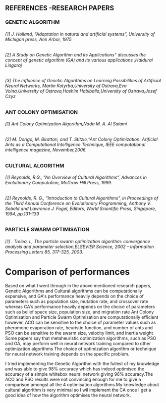 ## REFERENCES -RESEARCH PAPERS

### GENETIC ALGORITHM
###### [1] J.  Holland,  “Adaptation  in  natural  and  artificial  systems”, University of Michigan press, Ann Arbor, 1975
###### [2] A Study on Genetic Algorithm and its Applications" discusses the concept of genetic algorithm (GA) and its various applications ,Haldurai Lingaraj
###### [3] The Influence of Genetic Algorithms on Learning Possibilities of Artificial Neural Networks, Martin Kotyrba,University of Ostrava,Eva Volna,University of Ostrava,Hashim Habiballa,University of Ostrava,Josef Czyz
### ANT COLONY OPTIMISATION
###### [1] Ant Colony Optimization Algorithm,Nada M. A. Al Salami
###### [2]  M. Dorigo, M. Birattari, and T. Stitzle,“Ant Colony Optimization: Arificial Ants as a Computational Intelligence Technique, IEEE computational intelligence magazine, November,2006. 
### CULTURAL ALGORITHM 
###### [1] Reynolds,  R.G.,  “An  Overview  of  Cultural  Algorithms”,  Advances  in Evolutionary  Computation, McGraw Hill Press, 1999.
###### [2] Reynolds, R. G., "Introduction to Cultural Algorithms", in  Proceedings of the Third Annual Conference on Evolutionary Programming, Anthony V. Sebald and Lawrence J. Fogel, Editors, World Scientific Press, Singapore, 1994, pp.131-139
### PARTICLE SWARM OPTIMISATION
###### [1] . Trelea, I., The particle swarm optimization algorithm: convergence analysis and parameter selection,ELSEVIER Science, 2002 – Information Processing Letters 85, 317-325, 2003.
# Comparison of performances
Based on what I went through in the above mentioned research papers,
 Genetic Algorithms and Cultural algorithms can be computationally expensive, and GA's performance heavily depends on the choice of parameters such as population size, mutation rate, and crossover rate whereas CA's performance heavily depends on the choice of parameters such as belief space size, population size, and migration rate
 Ant Colony Optimisation and Particle Swarm Optimisation are computationally efficient however, ACO can be sensitive to the choice of parameter values such as pheromone evaporation rate, heuristic function, and number of ants and PSO can be sensitive to the swarm size, velocity limit, and inertia weight
 Some papers say that metaheuristic optimization algorithms, such as PSO and GA, may perform well in neural network training compared to other optimization algorithms
 The choice of optimization algorithm or technique for neural network training depends on the specific problem.
 
 I tried implementing the Genetic Algorithm with the fullest of my knowledge and was able to give 98% accuracy which has indeed optimised the accuracy of a simple whitebox neural network giving 96% accuracy.The ACO and PSO results were not convincing enough for me to give a comparison amongst all the 4 optimisation algorithms.My knowledge about cultural algorithm is very minimal so I wil implement the CA once I get a good idea of how the algorithm optimises the neural network.
